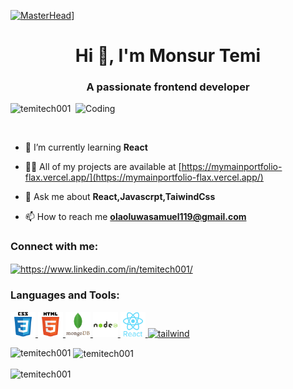 [![MasterHead](https:1.bp.blogspot.com/-7A4WynwLsMw?XbBpCXG8fHI/AAAAAAAA4/u0a1bpLskYgrwGbllhSu2SDJ_Mig8SXJQCLcBGAsYHQ/s1600/2000_600px.gif)](https://rishavchanda.io)]
<h1 align="center">Hi 👋, I'm Monsur Temi</h1>
<h3 align="center">A passionate frontend developer</h3>
<img align="right" alt="Coding" width="400" src"https://res.cloudinary.com/dutvrzezk/image/upload/v1695946266/dif_uddzr0.jpg"

<p align="left"> <img src="https://komarev.com/ghpvc/?username=temitech001&label=Profile%20views&color=0e75b6&style=flat" alt="temitech001" /> </p>

<p align="left"> <a href="https://twitter.com/" target="blank"><img src="https://img.shields.io/twitter/follow/?logo=twitter&style=for-the-badge" alt="" /></a> </p>

- 🌱 I’m currently learning **React**

- 👨‍💻 All of my projects are available at [https://mymainportfolio-flax.vercel.app/](https://mymainportfolio-flax.vercel.app/)

- 💬 Ask me about **React,Javascrpt,TaiwindCss**

- 📫 How to reach me **olaoluwasamuel119@gmail.com**

<h3 align="left">Connect with me:</h3>
<p align="left">
<a href="https://linkedin.com/in/https://www.linkedin.com/in/temitech001/" target="blank"><img align="center" src="https://raw.githubusercontent.com/rahuldkjain/github-profile-readme-generator/master/src/images/icons/Social/linked-in-alt.svg" alt="https://www.linkedin.com/in/temitech001/" height="30" width="40" /></a>
</p>

<h3 align="left">Languages and Tools:</h3>
<p align="left"> <a href="https://www.w3schools.com/css/" target="_blank" rel="noreferrer"> <img src="https://raw.githubusercontent.com/devicons/devicon/master/icons/css3/css3-original-wordmark.svg" alt="css3" width="40" height="40"/> </a> <a href="https://www.w3.org/html/" target="_blank" rel="noreferrer"> <img src="https://raw.githubusercontent.com/devicons/devicon/master/icons/html5/html5-original-wordmark.svg" alt="html5" width="40" height="40"/> </a> <a href="https://www.mongodb.com/" target="_blank" rel="noreferrer"> <img src="https://raw.githubusercontent.com/devicons/devicon/master/icons/mongodb/mongodb-original-wordmark.svg" alt="mongodb" width="40" height="40"/> </a> <a href="https://nodejs.org" target="_blank" rel="noreferrer"> <img src="https://raw.githubusercontent.com/devicons/devicon/master/icons/nodejs/nodejs-original-wordmark.svg" alt="nodejs" width="40" height="40"/> </a> <a href="https://reactjs.org/" target="_blank" rel="noreferrer"> <img src="https://raw.githubusercontent.com/devicons/devicon/master/icons/react/react-original-wordmark.svg" alt="react" width="40" height="40"/> </a> <a href="https://tailwindcss.com/" target="_blank" rel="noreferrer"> <img src="https://www.vectorlogo.zone/logos/tailwindcss/tailwindcss-icon.svg" alt="tailwind" width="40" height="40"/> </a> </p>

<p><img align="left" src="https://github-readme-stats.vercel.app/api/top-langs?username=temitech001&show_icons=true&locale=en&layout=compact" alt="temitech001" /></p>

<p>&nbsp;<img align="center" src="https://github-readme-stats.vercel.app/api?username=temitech001&show_icons=true&locale=en" alt="temitech001" /></p>

<p><img align="center" src="https://github-readme-streak-stats.herokuapp.com/?user=temitech001&" alt="temitech001" /></p>
